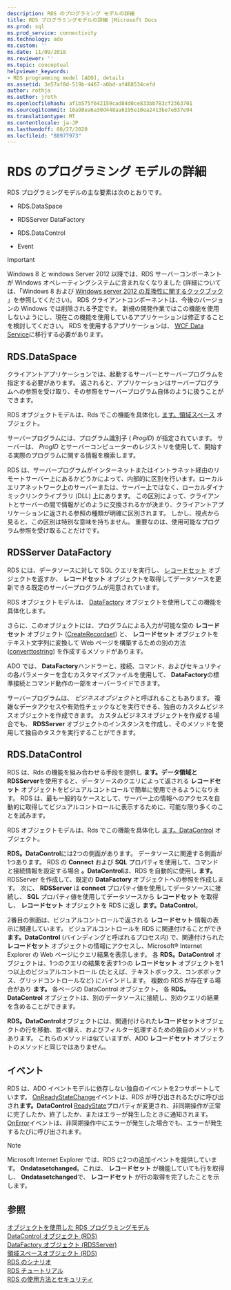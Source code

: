 ```yaml
---
description: RDS のプログラミング モデルの詳細
title: RDS プログラミングモデルの詳細 |Microsoft Docs
ms.prod: sql
ms.prod_service: connectivity
ms.technology: ado
ms.custom: ''
ms.date: 11/09/2018
ms.reviewer: ''
ms.topic: conceptual
helpviewer_keywords:
- RDS programming model [ADO], details
ms.assetid: 3e57af8d-519b-4467-a0bd-af468534cefd
author: rothja
ms.author: jroth
ms.openlocfilehash: af1b575f642159cad84d0ce833bb783cf2363701
ms.sourcegitcommit: 18a98ea6a30d448aa6195e10ea2413be7e837e94
ms.translationtype: MT
ms.contentlocale: ja-JP
ms.lasthandoff: 08/27/2020
ms.locfileid: "88977973"
---
```

# <a name="rds-programming-model-in-detail"></a>RDS のプログラミング モデルの詳細
RDS プログラミングモデルの主な要素は次のとおりです。  
  
-   RDS.DataSpace  
  
-   RDSServer DataFactory  
  
-   RDS.DataControl  
  
-   Event  
  
> [!IMPORTANT]
>  Windows 8 と windows Server 2012 以降では、RDS サーバーコンポーネントが Windows オペレーティングシステムに含まれなくなりました (詳細については、「Windows 8 および [Windows server 2012 の互換性に関するクックブック](https://www.microsoft.com/download/details.aspx?id=27416) 」を参照してください)。 RDS クライアントコンポーネントは、今後のバージョンの Windows では削除される予定です。 新規の開発作業ではこの機能を使用しないようにし、現在この機能を使用しているアプリケーションは修正することを検討してください。 RDS を使用するアプリケーションは、 [WCF Data Service](https://go.microsoft.com/fwlink/?LinkId=199565)に移行する必要があります。  
  
## <a name="rdsdataspace"></a>RDS.DataSpace  
 クライアントアプリケーションでは、起動するサーバーとサーバープログラムを指定する必要があります。 返されると、アプリケーションはサーバープログラムへの参照を受け取り、その参照をサーバープログラム自体のように扱うことができます。  
  
 RDS オブジェクトモデルは、Rds でこの機能を具体化し [ます。領域スペース](../../reference/rds-api/dataspace-object-rds.md) オブジェクト。  
  
 サーバープログラムには、プログラム識別子 ( *ProgID*) が指定されています。 サーバーは、 *ProgID* とサーバーコンピューターのレジストリを使用して、開始する実際のプログラムに関する情報を検索します。  
  
 RDS は、サーバープログラムがインターネットまたはイントラネット経由のリモートサーバー上にあるかどうかによって、内部的に区別を行います。ローカルエリアネットワーク上のサーバーまたは、サーバー上ではなく、ローカルダイナミックリンクライブラリ (DLL) 上にあります。 この区別によって、クライアントとサーバーの間で情報がどのように交換されるかが決まり、クライアントアプリケーションに返される参照の種類が明確に区別されます。 しかし、視点から見ると、この区別は特別な意味を持ちません。 重要なのは、使用可能なプログラム参照を受け取ることだけです。  
  
## <a name="rdsserverdatafactory"></a>RDSServer DataFactory  
 RDS には、データソースに対して SQL クエリを実行し、 [レコードセット](../../reference/ado-api/recordset-object-ado.md) オブジェクトを返すか、 **レコードセット** オブジェクトを取得してデータソースを更新できる既定のサーバープログラムが用意されています。  
  
 RDS オブジェクトモデルは、 [DataFactory](../../reference/rds-api/datafactory-object-rdsserver.md) オブジェクトを使用してこの機能を具体化します。  
  
 さらに、このオブジェクトには、プログラムによる入力が可能な空の **レコードセット** オブジェクト ([CreateRecordset](../../reference/rds-api/createrecordset-method-rds.md)) と、 **レコードセット** オブジェクトをテキスト文字列に変換して Web ページを構築するための別の方法 ([converttostring](../../reference/rds-api/converttostring-method-rds.md)) を作成するメソッドがあります。  
  
 ADO では、 **DataFactory**ハンドラーと、接続、コマンド、およびセキュリティの各パラメーターを含むカスタマイズファイルを使用して、 **DataFactory**の標準接続とコマンド動作の一部をオーバーライドできます。  
  
 サーバープログラムは、 *ビジネスオブジェクト*と呼ばれることもあります。 複雑なデータアクセスや有効性チェックなどを実行できる、独自のカスタムビジネスオブジェクトを作成できます。 カスタムビジネスオブジェクトを作成する場合でも、 **RDSServer** オブジェクトのインスタンスを作成し、そのメソッドを使用して独自のタスクを実行することができます。  
  
## <a name="rdsdatacontrol"></a>RDS.DataControl  
 RDS は、Rds の機能を組み合わせる手段を提供し **ます。データ領域と** **RDSServer**を使用すると、データソースのクエリによって返される **レコードセット** オブジェクトをビジュアルコントロールで簡単に使用できるようになります。 RDS は、最も一般的なケースとして、サーバー上の情報へのアクセスを自動的に取得してビジュアルコントロールに表示するために、可能な限り多くのことを試みます。  
  
 RDS オブジェクトモデルは、Rds でこの機能を具体化し [ます。DataControl](../../reference/rds-api/datacontrol-object-rds.md) オブジェクト。  
  
 **RDS。DataControl**には2つの側面があります。 データソースに関連する側面が1つあります。 RDS の **Connect** および **SQL** プロパティを使用して、コマンドと接続情報を設定する場合 **。DataControl**は、RDS を自動的に使用し **ます。** RDSServer を作成して、既定の **DataFactory** オブジェクトへの参照を作成します。 次に、 **RDSServer** は **connect** プロパティ値を使用してデータソースに接続し、 **SQL** プロパティ値を使用してデータソースから **レコードセット** を取得し、 **レコードセット** オブジェクトを RDS に返し **ます。DataControl**。  
  
 2番目の側面は、ビジュアルコントロールで返される **レコードセット** 情報の表示に関連しています。 ビジュアルコントロールを RDS に関連付けることができ **ます。DataControl** (バインディングと呼ばれるプロセス内) で、関連付けられた **レコードセット** オブジェクトの情報にアクセスし、Microsoft® Internet Explorer の Web ページにクエリ結果を表示します。 各 **RDS。DataControl** オブジェクトは、1つのクエリの結果を表す1つの **レコードセット** オブジェクトを1つ以上のビジュアルコントロール (たとえば、テキストボックス、コンボボックス、グリッドコントロールなど) にバインドします。 複数の RDS が存在する場合があり **ます。** 各ページの DataControl オブジェクト。 各 **RDS。DataControl** オブジェクトは、別のデータソースに接続し、別のクエリの結果を含めることができます。  
  
 **RDS。DataControl**オブジェクトには、関連付けられた**レコードセット**オブジェクトの行を移動、並べ替え、およびフィルター処理するための独自のメソッドもあります。 これらのメソッドは似ていますが、ADO **レコードセット** オブジェクトのメソッドと同じではありません。  
  
## <a name="events"></a>イベント  
 RDS は、ADO イベントモデルに依存しない独自のイベントを2つサポートしています。 [OnReadyStateChange](../../reference/rds-api/onreadystatechange-event-rds.md)イベントは、RDS が呼び出されるたびに呼び出され**ます。DataControl** [ReadyState](../../reference/rds-api/readystate-property-rds.md)プロパティが変更され、非同期操作が正常に完了したか、終了したか、またはエラーが発生したときに通知されます。 [OnError](../../reference/rds-api/onerror-event-rds.md)イベントは、非同期操作中にエラーが発生した場合でも、エラーが発生するたびに呼び出されます。  
  
> [!NOTE]
>  Microsoft Internet Explorer では、RDS に2つの追加イベントを提供しています。 **Ondatasetchanged**。これは、 **レコードセット** が機能していても行を取得し、 **Ondatasetchanged**で、 **レコードセット** が行の取得を完了したことを示します。  
  
## <a name="see-also"></a>参照  
 [オブジェクトを使用した RDS プログラミングモデル](./rds-programming-model-with-objects.md)   
 [DataControl オブジェクト (RDS)](../../reference/rds-api/datacontrol-object-rds.md)   
 [DataFactory オブジェクト (RDSServer)](../../reference/rds-api/datafactory-object-rdsserver.md)   
 [領域スペースオブジェクト (RDS)](../../reference/rds-api/dataspace-object-rds.md)   
 [RDS のシナリオ](./rds-scenario.md)   
 [RDS チュートリアル](./rds-tutorial.md)   
 [RDS の使用方法とセキュリティ](./rds-usage-and-security.md)